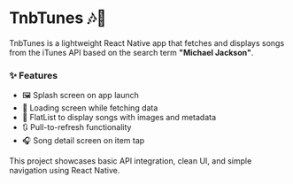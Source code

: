 # TnbTunes 🎶📱

TnbTunes is a lightweight React Native app that fetches and displays songs from the iTunes API based on the search term **"Michael Jackson"**.

### ✨ Features

- 🖼️ Splash screen on app launch
- 🔄 Loading screen while fetching data
- 📜 FlatList to display songs with images and metadata
- 🔃 Pull-to-refresh functionality
- 🎧 Song detail screen on item tap

This project showcases basic API integration, clean UI, and simple navigation using React Native.
